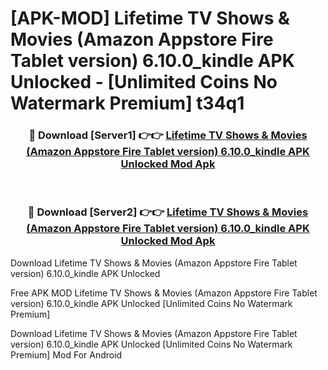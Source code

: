 # [APK-MOD] Lifetime  TV Shows & Movies (Amazon Appstore Fire Tablet version) 6.10.0_kindle APK Unlocked - [Unlimited Coins No Watermark Premium] t34q1



<div align="center">
<h3>🔴 Download [Server1] 👉👉 <a href="https://momento.my/?title=Lifetime__TV_Shows_&_Movies_(Amazon_Appstore_Fire_Tablet_version)_6.10.0_kindle_APK_Unlocked">Lifetime  TV Shows & Movies (Amazon Appstore Fire Tablet version) 6.10.0_kindle APK Unlocked Mod Apk</a></h3><br>

<h3>🔴 Download [Server2] 👉👉 <a href="https://momento.my/?title=Lifetime__TV_Shows_&_Movies_(Amazon_Appstore_Fire_Tablet_version)_6.10.0_kindle_APK_Unlocked">Lifetime  TV Shows & Movies (Amazon Appstore Fire Tablet version) 6.10.0_kindle APK Unlocked Mod Apk</a></h3>
</div>



Download Lifetime  TV Shows & Movies (Amazon Appstore Fire Tablet version) 6.10.0_kindle APK Unlocked 

Free APK MOD Lifetime  TV Shows & Movies (Amazon Appstore Fire Tablet version) 6.10.0_kindle APK Unlocked [Unlimited Coins No Watermark Premium]

Download Lifetime  TV Shows & Movies (Amazon Appstore Fire Tablet version) 6.10.0_kindle APK Unlocked [Unlimited Coins No Watermark Premium] Mod For Android
